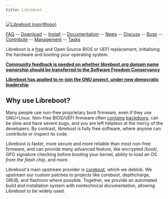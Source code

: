 ```yaml
---
title: Libreboot
...
```


[![Libreboot logo](logo/logo.svg "Canteloupe, the libreboot
mascot"){#logo}](faq.md#who-did-the-logo)

[FAQ](faq.md)                                                               --
[Download](download.md)                                                     --
[Install](docs/install/)                                                    --
[Documentation](docs/)                                                      --
[News](news/)                                                               --
[Discuss](https://webchat.freenode.net/?channels=libreboot)                 --
[Bugs](https://notabug.org/libreboot/libreboot/issues)                      --
[Contribute](git.md)                                                        --
[Management](management.md)                                                 --
[Tasks](https://notabug.org/libreboot/libreboot/milestones)

Libreboot is a [free](https://www.gnu.org/philosophy/free-sw.html) and Open
Source BIOS or UEFI replacement, initialising the hardware and booting your
operating system.

**[Community feedback is needed on whether libreboot.org domain name
ownership should be transferred to the
Software Freedom Conservancy](news/sfc-domain-offer.md)**

**[Libreboot has applied to re-join the GNU project,
under new democratic leadership](news/formalised-structure.md)**

Why use Libreboot?
------------------

Many people use non-free proprietary boot firmware, even if they use GNU+Linux.
Non-free BIOS/UEFI firmware often
[contains](faq.md#intel) [backdoors](faq.md#amd), can be slow and have severe
bugs, and you are left helpless at the mercy of the developers. By contrast,
libreboot is fully free software, where anyone can contribute or inspect its
code.

Libreboot is faster, more secure and more reliable than most non-free
firmware, and can provide many advanced feature, like encrypted
/boot/, GPG signature checking before booting your kernel, ability to
load an OS *from the flash chip*, and more.

Libreboot's main upstream provider is [coreboot](https://www.coreboot.org/),
which we deblob. We upstream our custom patches to projects like coreboot,
depthcharge, GRUB, and flashrom where possible. Together, we provide an
automated build and installation system with nontechnical documentation,
allowing Libreboot to be widely used. 
